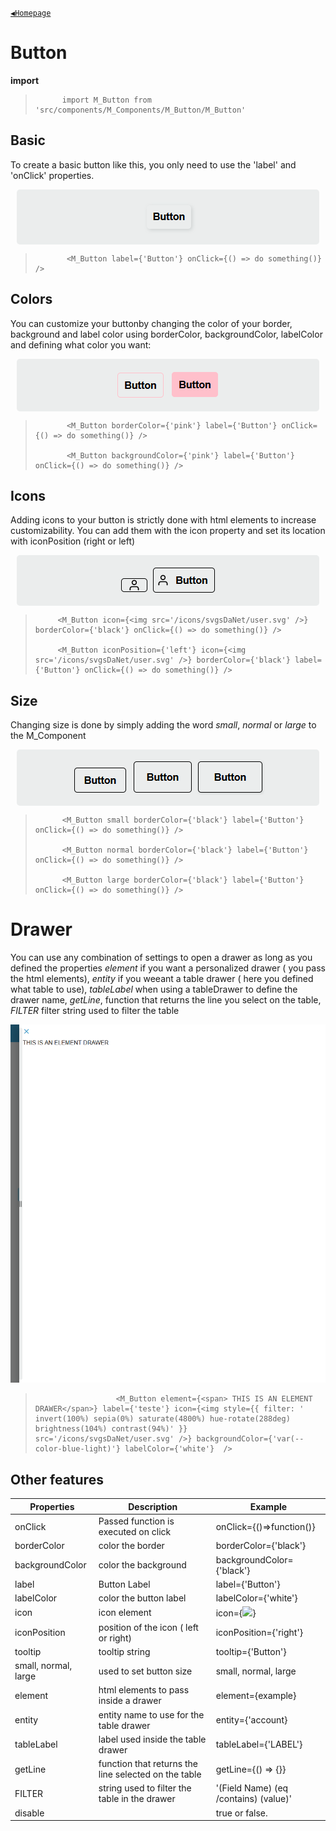 [`◀️Homepage`](../../../README.md)

# **Button** 


**import**
>           import M_Button from 'src/components/M_Components/M_Button/M_Button'
  


## **Basic**

To create a basic button like this, you only need to use the 'label' and 'onClick' properties.


<div style="display:flex;justify-content:center;margin:10px;background:#EBEDED;border-radius:5px">

![Alt text](../../../public/README/images/button.png)
    
</div>

>            <M_Button label={'Button'} onClick={() => do something()} />



## **Colors**

You can customize your buttonby changing the color of your border, background and label color using borderColor, backgroundColor, labelColor and defining what color you want:

<div style="display:flex;justify-content:center;margin:10px;background:#EBEDED;border-radius:5px">

![Alt text](../../../public/README/images/buttonBorder.png)
![Alt text](../../../public/README/images/buttonBackground.png)

</div>

>            <M_Button borderColor={'pink'} label={'Button'} onClick={() => do something()} />
> 
>            <M_Button backgroundColor={'pink'} label={'Button'} onClick={() => do something()} />



## **Icons**

Adding icons to your button is strictly done with html elements to increase customizability. You can add them with the icon property and set its location with iconPosition (right or left)

<div style="display:flex;justify-content:center;margin:10px;background:#EBEDED;border-radius:5px">

![Alt text](../../../public/README/images/buttonOnlyIcon.png)
![Alt text](../../../public/README/images/buttonIcon.png)
    
</div>

 >          <M_Button icon={<img src='/icons/svgsDaNet/user.svg' />} borderColor={'black'} onClick={() => do something()} />
 >
 >          <M_Button iconPosition={'left'} icon={<img src='/icons/svgsDaNet/user.svg' />} borderColor={'black'} label={'Button'} onClick={() => do something()} />

## **Size**

Changing size is done by simply adding the word *small*, *normal* or *large* to the M_Component

<div style="display:flex;justify-content:center;margin:10px;background:#EBEDED;border-radius:5px">

![Alt text](../../../public/README/images/buttonSmall.png)
![Alt text](../../../public/README/images/buttonNormal.png)
![Alt text](../../../public/README/images/buttonLarge.png)
 
</div>


>           <M_Button small borderColor={'black'} label={'Button'} onClick={() => do something()} />
>
>           <M_Button normal borderColor={'black'} label={'Button'} onClick={() => do something()} />
>
>           <M_Button large borderColor={'black'} label={'Button'} onClick={() => do something()} />


# **Drawer**

You can use any combination of settings to open a drawer as long as you defined the properties *element* if you want a personalized drawer ( you pass the html elements), *entity* if you weeant a table drawer ( here you defined what table to use), *tableLabel* when using a tableDrawer to define the drawer name, *getLine*, function that returns the line you select on the table, *FILTER* filter string used to filter the table 

![Alt text](../../../public/README/images/buttonDrawer2.png)

>                       <M_Button element={<span> THIS IS AN ELEMENT DRAWER</span>} label={'teste'} icon={<img style={{ filter: ' invert(100%) sepia(0%) saturate(4800%) hue-rotate(288deg) brightness(104%) contrast(94%)' }} src='/icons/svgsDaNet/user.svg' />} backgroundColor={'var(--color-blue-light)'} labelColor={'white'}  />





## **Other features**

| Properties           	| Description                                          	| Example                                        	|
|----------------------	|------------------------------------------------------	|------------------------------------------------	|
| onClick              	| Passed function is executed on click                 	| onClick={()=>function()}                       	|
| borderColor          	| color the border                                     	| borderColor={'black'}                          	|
| backgroundColor      	| color the background                                 	| backgroundColor={'black'}                      	|
| label                	| Button Label                                         	| label={'Button'}                               	|
| labelColor           	| color the button label                               	| labelColor={'white'}                           	|
| icon                 	| icon element                                         	| icon={<img src='/icons/svgsDaNet/user.svg' />} 	|
| iconPosition         	| position of the icon ( left or right)                	| iconPosition={'right'}                         	|
| tooltip              	| tooltip string                                       	| tooltip={'Button'}                             	|
| small, normal, large 	| used to set button size                              	| small, normal, large                           	|
| element              	| html elements to pass inside a drawer                	| element={<span>example</span>}                 	|
| entity               	| entity name to use for the table drawer              	| entity={'account}                              	|
| tableLabel           	| label used inside the table drawer                   	| tableLabel={'LABEL'}                           	|
| getLine              	| function that returns the line selected on the table 	| getLine={() => {}}                             	|
| FILTER               	| string used to filter the table in the drawer        	| '(Field Name) (eq /contains) (value)'          	|
| disable              	|                                                      	| true or false.                                 	|